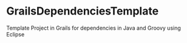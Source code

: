 GrailsDependenciesTemplate
==========================

Template Project in Grails for dependencies in Java and Groovy using Eclipse
